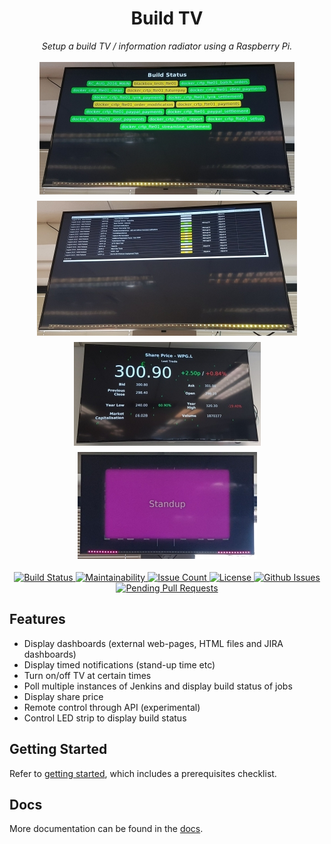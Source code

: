 <h1 align="center">
    Build TV
</h1>
<p align="center">
    <i>Setup a build TV / information radiator using a Raspberry Pi.</i>
</p>

<p align="center">
    <img style="margin: 0.25em" src="docs/build-status1.jpg" alt="Build status on TV" />
    <img style="margin: 0.25em" src="docs/build-status2.jpg" alt="JIRA wallboard on TV" />
    <img style="margin: 0.25em" src="docs/build-status3.jpg" alt="Share price on TV" />
    <img style="margin: 0.25em" src="docs/build-status4.jpg" alt="Standup on TV" />
</p>

<p align="center">
    <a href="https://travis-ci.org/limpygnome/build-tv">
        <img src="https://travis-ci.org/limpygnome/build-tv.svg" alt="Build Status" />
    </a>
    <a href="https://codeclimate.com/github/limpygnome/build-tv/maintainability">
        <img src="https://api.codeclimate.com/v1/badges/fd40a9efa2959757d28e/maintainability" alt="Maintainability" />
    </a>
    <a href="https://codeclimate.com/github/limpygnome/build-tv">
        <img src="https://codeclimate.com/github/limpygnome/build-tv/badges/issue_count.svg" alt="Issue Count" />
    </a>
    <a href="http://badges.mit-license.org">
        <img src="http://img.shields.io/:license-mit-blue.svg?style=flat-square" alt="License" />
    </a>
    <a href="https://github.com/limpygnome/build-tv/issues">
        <img src="http://githubbadges.herokuapp.com/limpygnome/build-tv/issues.svg?style=flat-square" alt="Github Issues" />
    </a>
    <a href="https://github.com/limpygnome/build-tv/pulls">
        <img src="http://githubbadges.herokuapp.com/limpygnome/build-tv/pulls.svg?style=flat-square" alt="Pending Pull Requests" />
    </a>
</p>

## Features
- Display dashboards (external web-pages, HTML files and JIRA dashboards)
- Display timed notifications (stand-up time etc)
- Turn on/off TV at certain times
- Poll multiple instances of Jenkins and display build status of jobs
- Display share price
- Remote control through API (experimental)
- Control LED strip to display build status

## Getting Started
Refer to [getting started](docs/getting-started.md), which includes a prerequisites checklist.

## Docs
More documentation can be found in the [docs](docs/README.md).
